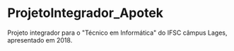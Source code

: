# ProjetoIntegrador_Apotek

Projeto integrador para o "Técnico em Informática" do IFSC câmpus Lages, apresentado em 2018.
